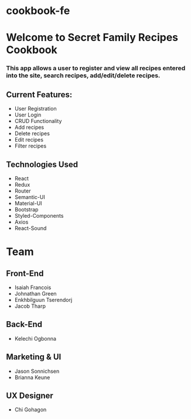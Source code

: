 # cookbook-fe

# Welcome to Secret Family Recipes Cookbook

### This app allows a user to register and view all recipes entered into the site, search recipes, add/edit/delete recipes.

## Current Features:

- User Registration
- User Login
- CRUD Functionality
- Add recipes
- Delete recipes
- Edit recipes
- Filter recipes

## Technologies Used

- React
- Redux
- Router
- Semantic-UI
- Material-UI
- Bootstrap
- Styled-Components
- Axios
- React-Sound

# Team

## Front-End

- Isaiah Francois
- Johnathan Green
- Enkhbilguun Tserendorj
- Jacob Tharp

## Back-End

- Kelechi Ogbonna

## Marketing & UI

- Jason Sonnichsen
- Brianna Keune

## UX Designer

- Chi Gohagon
